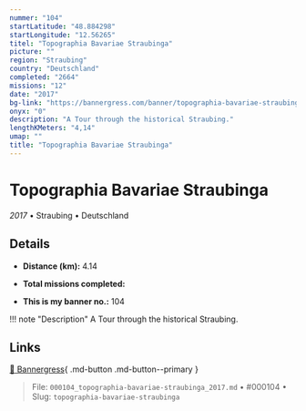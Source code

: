 ```yaml
---
nummer: "104"
startLatitude: "48.884298"
startLongitude: "12.56265"
titel: "Topographia Bavariae Straubinga"
picture: ""
region: "Straubing"
country: "Deutschland"
completed: "2664"
missions: "12"
date: "2017"
bg-link: "https://bannergress.com/banner/topographia-bavariae-straubinga-9e97"
onyx: "0"
description: "A Tour through the historical Straubing."
lengthKMeters: "4,14"
umap: ""
title: "Topographia Bavariae Straubinga"
---
```

# Topographia Bavariae Straubinga

*2017* • Straubing • Deutschland



## Details
- **Distance (km):** 4.14

- **Total missions completed:** 
- **This is my banner no.:** 104


!!! note "Description"
    A Tour through the historical Straubing.



## Links
[🔗 Bannergress](https://bannergress.com/banner/topographia-bavariae-straubinga-9e97){ .md-button .md-button--primary }



> File: `000104_topographia-bavariae-straubinga_2017.md` • #000104 • Slug: `topographia-bavariae-straubinga`
